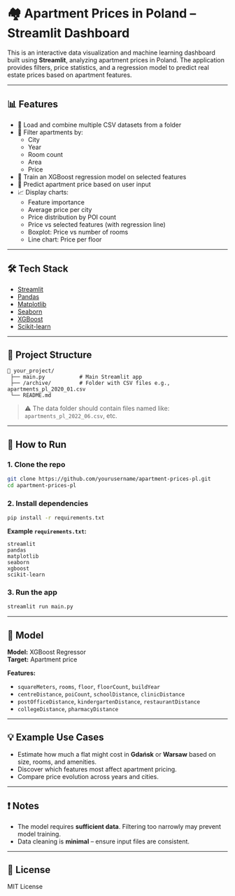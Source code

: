 # 🏘️ Apartment Prices in Poland – Streamlit Dashboard

This is an interactive data visualization and machine learning dashboard built using **Streamlit**, analyzing apartment prices in Poland. The application provides filters, price statistics, and a regression model to predict real estate prices based on apartment features.

---

## 📊 Features

- 📁 Load and combine multiple CSV datasets from a folder
- 📍 Filter apartments by:
  - City
  - Year
  - Room count
  - Area
  - Price
- 🧠 Train an XGBoost regression model on selected features
- 🔮 Predict apartment price based on user input
- 📈 Display charts:
  - Feature importance
  - Average price per city
  - Price distribution by POI count
  - Price vs selected features (with regression line)
  - Boxplot: Price vs number of rooms
  - Line chart: Price per floor

---

## 🛠️ Tech Stack

- [Streamlit](https://streamlit.io/)
- [Pandas](https://pandas.pydata.org/)
- [Matplotlib](https://matplotlib.org/)
- [Seaborn](https://seaborn.pydata.org/)
- [XGBoost](https://xgboost.readthedocs.io/)
- [Scikit-learn](https://scikit-learn.org/)

---

## 📂 Project Structure

```
📁 your_project/
 ├── main.py           # Main Streamlit app
 ├── /archive/         # Folder with CSV files e.g., apartments_pl_2020_01.csv
 └── README.md
```

> ⚠️ The data folder should contain files named like: `apartments_pl_2022_06.csv`, etc.

---

## 🚀 How to Run

### 1. Clone the repo

```bash
git clone https://github.com/yourusername/apartment-prices-pl.git
cd apartment-prices-pl
```

### 2. Install dependencies

```bash
pip install -r requirements.txt
```

**Example `requirements.txt`:**

```
streamlit
pandas
matplotlib
seaborn
xgboost
scikit-learn
```

### 3. Run the app

```bash
streamlit run main.py
```

---

## 🤖 Model

**Model:** XGBoost Regressor  
**Target:** Apartment price

**Features:**

- `squareMeters`, `rooms`, `floor`, `floorCount`, `buildYear`
- `centreDistance`, `poiCount`, `schoolDistance`, `clinicDistance`
- `postOfficeDistance`, `kindergartenDistance`, `restaurantDistance`
- `collegeDistance`, `pharmacyDistance`

---

## 💡 Example Use Cases

- Estimate how much a flat might cost in **Gdańsk** or **Warsaw** based on size, rooms, and amenities.
- Discover which features most affect apartment pricing.
- Compare price evolution across years and cities.

---

## ❗ Notes

- The model requires **sufficient data**. Filtering too narrowly may prevent model training.
- Data cleaning is **minimal** – ensure input files are consistent.

---

## 🧾 License

MIT License
